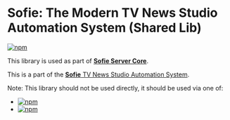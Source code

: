 # Sofie: The Modern TV News Studio Automation System (Shared Lib)

[![npm](https://img.shields.io/npm/v/@sofie-automation/shared-lib)](https://www.npmjs.com/package/@sofie-automation/shared-lib)

This library is used as part of [**Sofie Server Core**](https://github.com/nrkno/tv-automation-server-core).

This is a part of the [**Sofie** TV News Studio Automation System](https://github.com/nrkno/Sofie-TV-automation/).

Note: This library should not be used directly, it should be used via one of:

- [![npm](https://img.shields.io/npm/v/@sofie-automation/blueprints-integration)](https://www.npmjs.com/package/@sofie-automation/blueprints-integration)
- [![npm](https://img.shields.io/npm/v/@sofie-automation/server-core-integration)](https://www.npmjs.com/package/@sofie-automation/server-core-integration)
